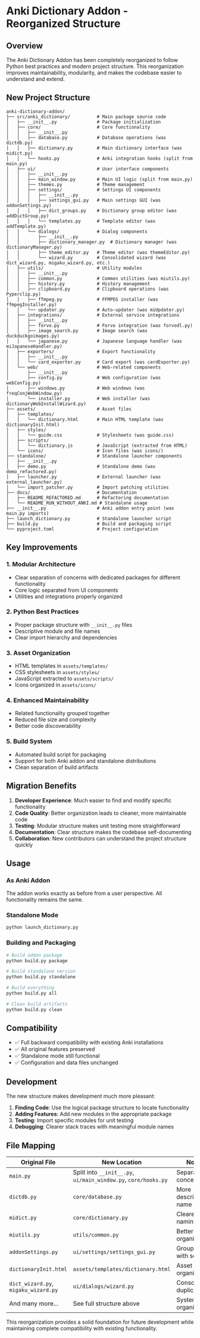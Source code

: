# Anki Dictionary Addon - Reorganized Structure

## Overview

The Anki Dictionary Addon has been completely reorganized to follow Python best practices and modern project structure. This reorganization improves maintainability, modularity, and makes the codebase easier to understand and extend.

## New Project Structure

```
anki-dictionary-addon/
├── src/anki_dictionary/          # Main package source code
│   ├── __init__.py               # Package initialization
│   ├── core/                     # Core functionality
│   │   ├── __init__.py
│   │   ├── database.py           # Database operations (was dictdb.py)
│   │   ├── dictionary.py         # Main dictionary interface (was midict.py)
│   │   └── hooks.py              # Anki integration hooks (split from main.py)
│   ├── ui/                       # User interface components
│   │   ├── __init__.py
│   │   ├── main_window.py        # Main UI logic (split from main.py)
│   │   ├── themes.py             # Theme management
│   │   ├── settings/             # Settings UI components
│   │   │   ├── __init__.py
│   │   │   ├── settings_gui.py   # Main settings GUI (was addonSettings.py)
│   │   │   ├── dict_groups.py    # Dictionary group editor (was addDictGroup.py)
│   │   │   └── templates.py      # Template editor (was addTemplate.py)
│   │   └── dialogs/              # Dialog components
│   │       ├── __init__.py
│   │       ├── dictionary_manager.py  # Dictionary manager (was dictionaryManager.py)
│   │       ├── theme_editor.py   # Theme editor (was themeEditor.py)
│   │       └── wizard.py         # Consolidated wizard (was dict_wizard.py, migaku_wizard.py, etc.)
│   ├── utils/                    # Utility modules
│   │   ├── __init__.py
│   │   ├── common.py             # Common utilities (was miutils.py)
│   │   ├── history.py            # History management
│   │   ├── clipboard.py          # Clipboard operations (was Pyperclip.py)
│   │   ├── ffmpeg.py             # FFMPEG installer (was ffmpegInstaller.py)
│   │   └── updater.py            # Auto-updater (was miUpdater.py)
│   ├── integrations/             # External service integrations
│   │   ├── __init__.py
│   │   ├── forvo.py              # Forvo integration (was forvodl.py)
│   │   ├── image_search.py       # Image search (was duckduckgoimages.py)
│   │   └── japanese.py           # Japanese language handler (was miJapaneseHandler.py)
│   ├── exporters/                # Export functionality
│   │   ├── __init__.py
│   │   └── card_exporter.py      # Card export (was cardExporter.py)
│   └── web/                      # Web-related components
│       ├── __init__.py
│       ├── config.py             # Web configuration (was webConfig.py)
│       ├── windows.py            # Web windows (was freqConjWebWindow.py)
│       └── installer.py          # Web installer (was dictionaryWebInstallWizard.py)
├── assets/                       # Asset files
│   ├── templates/
│   │   └── dictionary.html       # Main HTML template (was dictionaryInit.html)
│   ├── styles/
│   │   └── guide.css             # Stylesheets (was guide.css)
│   ├── scripts/
│   │   └── dictionary.js         # JavaScript (extracted from HTML)
│   └── icons/                    # Icon files (was icons/)
├── standalone/                   # Standalone launcher components
│   ├── __init__.py
│   ├── demo.py                   # Standalone demo (was demo_refactored.py)
│   ├── launcher.py               # External launcher (was external_launcher.py)
│   └── import_patcher.py         # Import patching utilities
├── docs/                         # Documentation
│   ├── README_REFACTORED.md      # Refactoring documentation
│   └── README_RUN_WITHOUT_ANKI.md # Standalone usage
├── __init__.py                   # Anki addon entry point (was main.py imports)
├── launch_dictionary.py          # Standalone launcher script
├── build.py                      # Build and packaging script
└── pyproject.toml                # Project configuration
```

## Key Improvements

### 1. **Modular Architecture**
- Clear separation of concerns with dedicated packages for different functionality
- Core logic separated from UI components
- Utilities and integrations properly organized

### 2. **Python Best Practices**
- Proper package structure with `__init__.py` files
- Descriptive module and file names
- Clear import hierarchy and dependencies

### 3. **Asset Organization**
- HTML templates in `assets/templates/`
- CSS stylesheets in `assets/styles/`
- JavaScript extracted to `assets/scripts/`
- Icons organized in `assets/icons/`

### 4. **Enhanced Maintainability**
- Related functionality grouped together
- Reduced file size and complexity
- Better code discoverability

### 5. **Build System**
- Automated build script for packaging
- Support for both Anki addon and standalone distributions
- Clean separation of build artifacts

## Migration Benefits

1. **Developer Experience**: Much easier to find and modify specific functionality
2. **Code Quality**: Better organization leads to cleaner, more maintainable code
3. **Testing**: Modular structure makes unit testing more straightforward
4. **Documentation**: Clear structure makes the codebase self-documenting
5. **Collaboration**: New contributors can understand the project structure quickly

## Usage

### As Anki Addon
The addon works exactly as before from a user perspective. All functionality remains the same.

### Standalone Mode
```bash
python launch_dictionary.py
```

### Building and Packaging
```bash
# Build addon package
python build.py package

# Build standalone version
python build.py standalone

# Build everything
python build.py all

# Clean build artifacts
python build.py clean
```

## Compatibility

- ✅ Full backward compatibility with existing Anki installations
- ✅ All original features preserved
- ✅ Standalone mode still functional
- ✅ Configuration and data files unchanged

## Development

The new structure makes development much more pleasant:

1. **Finding Code**: Use the logical package structure to locate functionality
2. **Adding Features**: Add new modules in the appropriate package
3. **Testing**: Import specific modules for unit testing
4. **Debugging**: Clearer stack traces with meaningful module names

## File Mapping

| Original File | New Location | Notes |
|---------------|--------------|-------|
| `main.py` | Split into `__init__.py`, `ui/main_window.py`, `core/hooks.py` | Separated concerns |
| `dictdb.py` | `core/database.py` | More descriptive name |
| `midict.py` | `core/dictionary.py` | Clearer naming |
| `miutils.py` | `utils/common.py` | Better organization |
| `addonSettings.py` | `ui/settings/settings_gui.py` | Grouped with settings |
| `dictionaryInit.html` | `assets/templates/dictionary.html` | Asset organization |
| `dict_wizard.py`, `migaku_wizard.py` | `ui/dialogs/wizard.py` | Consolidated duplicates |
| And many more... | See full structure above | Systematic organization |

This reorganization provides a solid foundation for future development while maintaining complete compatibility with existing functionality.
